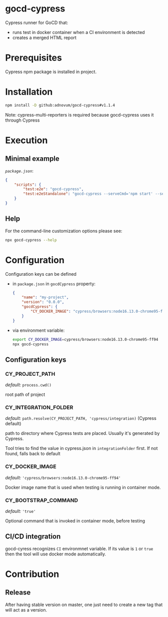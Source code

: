 
# gocd-cypress

Cypress runner for GoCD that:
- runs test in docker container when a CI environment is detected
- creates a merged HTML report

# Prerequisites

Cypress npm package is installed in project.

# Installation

```bash
npm install -D github:adnovum/gocd-cypress#v1.1.4
```

Note: cypress-multi-reporters is required because gocd-cypress uses it through Cypress

# Execution

## Minimal example

*`package.json`*:
```json
{
    "scripts": {
        "test:e2e": "gocd-cypress",
        "test:e2eStandalone": "gocd-cypress --serveCmd='npm start' --serveHost='http://localhost:4200'",
    }
}
```

## Help

For the command-line customization options please see:

```bash
npx gocd-cypress --help
```

# Configuration

Configuration keys can be defined
 - in `package.json` in `gocdCypress` property:
   ```json
   {
       "name": "my-project",
       "version": "0.0.0",
       "gocdCypress": {
           "CY_DOCKER_IMAGE": "cypress/browsers:node16.13.0-chrome95-ff94"
       }
   }
   ```
 - via environment variable:
   ```bash
   export CY_DOCKER_IMAGE=cypress/browsers:node16.13.0-chrome95-ff94
   npx gocd-cypress
   ```

## Configuration keys

### CY_PROJECT_PATH

*default:* `process.cwd()`

root path of project

### CY_INTEGRATION_FOLDER

*default:* `path.resolve(CY_PROJECT_PATH, 'cypress/integration)` (Cypress default)

path to directory where Cypress tests are placed. Usually it's generated by Cypress.

Tool tries to find the value in cypress.json in `integrationFolder` first. If not found, falls back to default

### CY_DOCKER_IMAGE

*default:* `'cypress/browsers:node16.13.0-chrome95-ff94'`

Docker image name that is used when testing is running in container mode.

### CY_BOOTSTRAP_COMMAND

*default:* `'true'`

Optional command that is invoked in container mode, before testing

## CI/CD integration

gocd-cyress recognizes `CI` environmnet variable. If its value is `1` or `true` then the tool will use docker mode automatically.

# Contribution

## Release

After having stable version on master, one just need to create a new tag that will act as a version.
